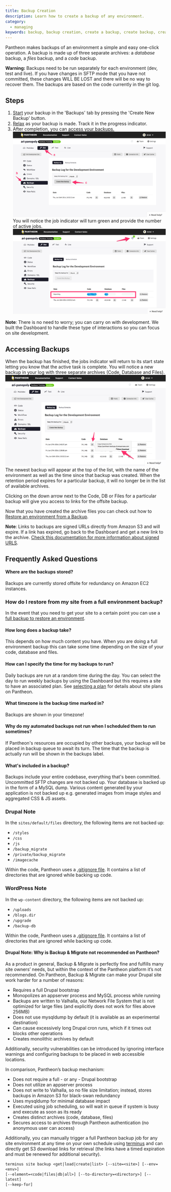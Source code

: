 ```yaml
---
title: Backup Creation
description: Learn how to create a backup of any environment.
category:
  - managing
keywords: backup, backup creation, create a backup, create backup, create backups, backups, code, database, files, access backups, where are backups stored, backups stored, backup archive, access archives, access archive
---
```

Pantheon makes backups of an environment a simple and easy one-click operation. A backup is made up of three separate archives: a _database_ backup, a _files_ backup, and a _code_ backup.

<div class="alert alert-danger" role="alert"><strong>Warning:</strong> Backups need to be run separately for each environment (dev, test and live). If you have changes in SFTP mode that you have not committed, these changes WILL BE LOST and there will be no way to recover them. The backups are based on the code currently in the git log.</div>

## Steps

1. [Start](/docs/articles/sites/backups/backup-creation#creating-a-backup#start-backup) your backup in the 'Backups' tab by pressing the 'Create New Backup' button.
2. [Relax](/docs/articles/sites/backups/backup-creation#creating-a-backup#relax) as your backup is made. Track it in the progress indicator.
3. After completion, you can [access your backups.](/docs/articles/sites/backups/backup-creation#creating-a-backup#access)
 ![Create Backup](/source/docs/assets/images/desk_images/305275.png)
You will notice the job indicator will turn green and provide the number of active jobs.
 ![](/source/docs/assets/images/desk_images/305276.png)
<div class="alert alert-info" role="alert">
<strong>Note</strong>: There is no need to worry; you can carry on with development. We built the Dashboard to handle these type of interactions so you can focus on site development.</div>

## Accessing Backups  
When the backup has finished, the jobs indicator will return to its start state letting you know that the active task is complete. You will notice a new backup in your log with three separate archives (Code, Database and Files).
 ![](/source/docs/assets/images/desk_images/305286.png)
The newest backup will appear at the top of the list, with the name of the environment as well as the time since that backup was created. When the retention period expires for a particular backup, it will no longer be in the list of available archives.  


Clicking on the down arrow next to the Code, DB or Files for a particular backup will give you access to links for the offsite backup.

Now that you have created the archive files you can check out how to [Restore an environment from a Backup](/docs/articles/sites/backups/restoring-an-environment-from-a-backup#restoring-an-environment-from-a-backup).

<div class="alert alert-warning" role="alert">
<strong>Note</strong>: Links to backups are signed URLs directly from Amazon S3 and will expire. If a link has expired, go back to the Dashboard and get a new link to the archive. <a href="http://stackoverflow.com/a/4649553">Check this documentation for more information about signed URLS</a>.</div>

## Frequently Asked Questions

#### Where are the backups stored?

Backups are currently stored offsite for redundancy on Amazon EC2 instances.

### How do I restore from my site from a full environment backup?

In the event that you need to get your site to a certain point you can use a [full backup to restore an environment](/docs/articles/sites/backups/restoring-an-environment-from-a-backup#restoring-an-environment-from-a-backup).

#### How long does a backup take?

This depends on how much content you have. When you are doing a full environment backup this can take some time depending on the size of your code, database and files.

#### How can I specify the time for my backups to run?

Daily backups are run at a random time during the day. You can select the day to run weekly backups by using the Dashboard but this requires a site to have an associated plan. See [selecting a plan](/docs/articles/sites/settings/selecting-a-plan/) for details about site plans on Pantheon.

#### What timezone is the backup time marked in?

Backups are shown in your timezone!

#### Why do my automated backups not run when I scheduled them to run sometimes?

If Pantheon's resources are occupied by other backups, your backup will be placed in backup queue to await its turn. The time that the backup is actually run will be shown in the backups label.

#### What's included in a backup?

Backups include your entire codebase, everything that's been committed. Uncommitted SFTP changes are not backed up. Your database is backed up in the form of a MySQL dump. Various content generated by your application is not backed up e.g. generated images from image styles and aggregated CSS & JS assets.

### Drupal Note
In the `sites/default/files` directory, the following items are not backed up:

- `/styles`
- `/css`
- `/js`
- `/backup_migrate`
- `/private/backup_migrate`
- `/imagecache`

Within the code, Pantheon uses a [.gitignore file](https://github.com/pantheon-systems/drops-7/blob/master/.gitignore). It contains a list of directories that are ignored while backing up code.

### WordPress Note
In the `wp-content` directory, the following items are not backed up:

- `/uploads`
- `/blogs.dir`
- `/upgrade`
- `/backup-db`

Within the code, Pantheon uses a [.gitignore file](https://github.com/pantheon-systems/WordPress/blob/master/.gitignore). It contains a list of directories that are ignored while backing up code.

#### Drupal Note: Why is Backup & Migrate not recommended on Pantheon?

As a product in general, Backup & Migrate is perfectly fine and fulfills many site owners’ needs, but within the context of the Pantheon platform it’s not recommended. On Pantheon, ​​Backup & Migrate can make your Drupal site work harder for a number of reasons:

- Requires a full Drupal bootstrap
- Monopolizes an appserver process and MySQL process while running
- Backups are written to Valhalla, our Network File System that is not optimized for large files (and explicitly does not work for files above 256MB)
- Does not use mysqldump by default (it is available as an experimental destination)
- Can cause excessively long Drupal cron runs, which if it times out blocks other operations
- Creates monolithic archives by default

Additionally, security vulnerabilities can be introduced by ignoring interface warnings and configuring backups to be placed in web accessible locations.

In comparison, Pantheon’s backup mechanism:

- Does not require a full - or any - Drupal bootstrap
- Does not utilize an appserver process
- Does not write to Valhalla, so no file size limitation; instead, stores backups in Amazon S3 for black-swan redundancy
- Uses mysqldump for minimal database impact
- Executed using job scheduling, so will wait in queue if system is busy and execute as soon as its ready
- Creates distinct archives (code, database, files)
- Secures access to archives through Pantheon authentication (no anonymous user can access)

Additionally, you can manually trigger a full Pantheon backup job for any site environment at any time on your own schedule using [terminus](https://github.com/pantheon-systems/cli) and can directly get S3 download links for retrieval (the links have a timed expiration and must be renewed for additional security).
```
terminus site backup <get|load|create|list> [--site=<site>] [--env=<env>]
[--element=<code|files|db|all>] [--to-directory=<directory>] [--latest]
[--keep-for]
```
